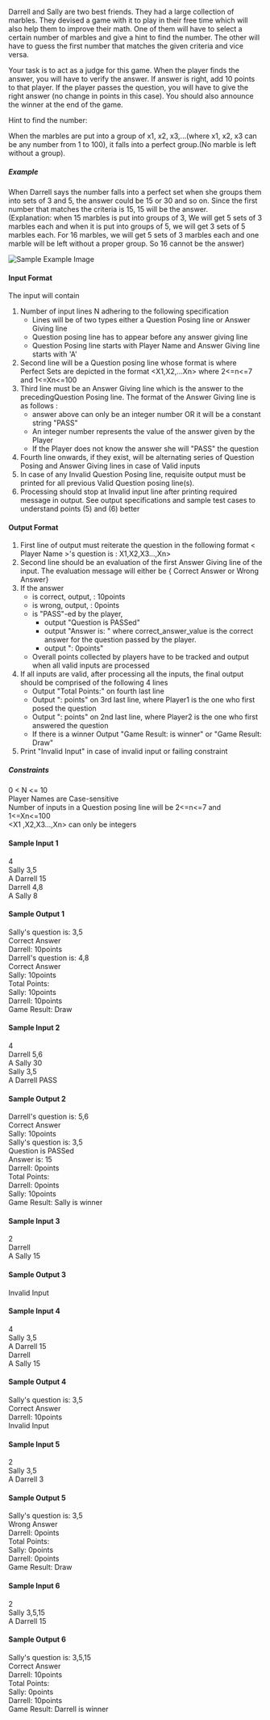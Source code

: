 Darrell and Sally are two best friends. They had a large collection of marbles. They devised a game with it to play in their free time which will also help them to improve their math. One of them will have to select a certain number of marbles and give a hint to find the number. The other will have to guess the first number that matches the given criteria and vice versa.

Your task is to act as a judge for this game. When the player finds the answer, you will have to verify the answer. If answer is right, add 10 points to that player. If the player passes the question, you will have to give the right answer (no change in points in this case). You should also announce the winner at the end of the game.

Hint to find the number:

When the marbles are put into a group of x1, x2, x3,...(where x1, x2, x3 can be any number from 1 to 100), it falls into a perfect group.(No marble is left without a group).

##### Example

When Darrell says the number falls into a perfect set when she groups them into sets of 3 and 5, the answer could be 15 or 30 and so on. Since the first number that matches the criteria is 15, 15 will be the answer.  
(Explanation: when 15 marbles is put into groups of 3, We will get 5 sets of 3 marbles each and when it is put into groups of 5, we will get 3 sets of 5 marbles each. For 16 marbles, we will get 5 sets of 3 marbles each and one marble will be left without a proper group. So 16 cannot be the answer)

![Sample Example Image](https://github.com/AugustineAykara/Competitive-Coding/blob/master/TCS%20CodeVita/Game%20of%20Marbles/marbles.png)

#### Input Format

The input will contain  
1. Number of input lines N adhering to the following specification  
   - Lines will be of two types either a Question Posing line or Answer Giving line  
   - Question posing line has to appear before any answer giving line  
   - Question Posing line starts with Player Name and Answer Giving line starts with 'A'  
2. Second line will be a Question posing line whose format is where Perfect Sets are depicted in the format <X1,X2,...Xn> where 2<=n<=7 and 1<=Xn<=100  
3. Third line must be an Answer Giving line which is the answer to the precedingQuestion Posing line. The format of the Answer Giving line is as follows :  
   - answer above can only be an integer number OR it will be a constant string "PASS"  
   - An integer number represents the value of the answer given by the Player  
   - If the Player does not know the answer she will "PASS" the question  
4. Fourth line onwards, if they exist, will be alternating series of Question Posing and Answer Giving lines in case of Valid inputs  
5. In case of any Invalid Question Posing line, requisite output must be printed for all previous Valid Question posing line(s).  
6. Processing should stop at Invalid input line after printing required message in output. See output specifications and sample test cases to understand points (5) and (6) better


#### Output Format
1. First line of output must reiterate the question in the following format < Player Name >'s question is : X1,X2,X3...,Xn>  
2. Second line should be an evaluation of the first Answer Giving line of the input. The evaluation message will either be { Correct Answer or Wrong Answer}  
3. If the answer  
   - is correct, output, : 10points  
   - is wrong, output, : 0points  
   - is "PASS"-ed by the player,  
     - output "Question is PASSed"  
     - output "Answer is: " where correct_answer_value is the correct answer for the question passed by the player.  
     - output ": 0points"  
   - Overall points collected by players have to be tracked and output when all valid inputs are processed  
4. If all inputs are valid, after processing all the inputs, the final output should be comprised of the following 4 lines  
   - Output "Total Points:" on fourth last line  
   - Output ": points" on 3rd last line, where Player1 is the one who first posed the question  
   - Output ": points" on 2nd last line, where Player2 is the one who first answered the question  
   - If there is a winner Output "Game Result: is winner" or "Game Result: Draw"  
5. Print "Invalid Input" in case of invalid input or failing constraint


##### Constraints

0 < N <= 10  
Player Names are Case-sensitive  
Number of inputs in a Question posing line will be 2<=n<=7 and 1<=Xn<=100  
<X1 ,X2,X3...,Xn> can only be integers


#### Sample Input 1

4  
Sally 3,5  
A Darrell 15  
Darrell 4,8  
A Sally 8

#### Sample Output 1

Sally's question is: 3,5  
Correct Answer  
Darrell: 10points  
Darrell's question is: 4,8  
Correct Answer  
Sally: 10points  
Total Points:  
Sally: 10points  
Darrell: 10points  
Game Result: Draw

#### Sample Input 2

4  
Darrell 5,6  
A Sally 30  
Sally 3,5  
A Darrell PASS

#### Sample Output 2

Darrell's question is: 5,6  
Correct Answer  
Sally: 10points  
Sally's question is: 3,5  
Question is PASSed  
Answer is: 15  
Darrell: 0points  
Total Points:  
Darrell: 0points  
Sally: 10points  
Game Result: Sally is winner

#### Sample Input 3

2  
Darrell  
A Sally 15

#### Sample Output 3

Invalid Input

#### Sample Input 4

4  
Sally 3,5  
A Darrell 15  
Darrell  
A Sally 15

#### Sample Output 4

Sally's question is: 3,5  
Correct Answer  
Darrell: 10points  
Invalid Input

#### Sample Input 5

2  
Sally 3,5  
A Darrell 3

#### Sample Output 5

Sally's question is: 3,5  
Wrong Answer  
Darrell: 0points  
Total Points:  
Sally: 0points  
Darrell: 0points  
Game Result: Draw

#### Sample Input 6

2  
Sally 3,5,15  
A Darrell 15

#### Sample Output 6

Sally's question is: 3,5,15  
Correct Answer  
Darrell: 10points  
Total Points:  
Sally: 0points  
Darrell: 10points  
Game Result: Darrell is winner
